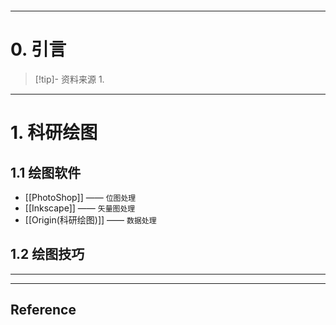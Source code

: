 ```table-of-contents
```
---
# 0. 引言
> [!tip]- 资料来源
> 1. 

----
# 1. 科研绘图 
## 1.1 绘图软件 
- [[PhotoShop]] —— `位图处理`
- [[Inkscape]] —— `矢量图处理`
- [[Origin(科研绘图)]] —— `数据处理`


## 1.2 绘图技巧 






---
---
## Reference 



